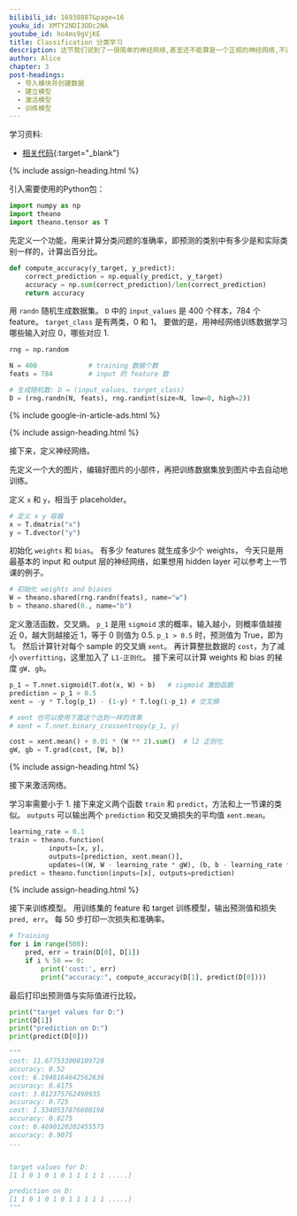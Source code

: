 ```yaml
---
bilibili_id: 16938887&page=16
youku_id: XMTY2NDI3ODc2NA
youtube_id: ho4ms9gVjKE
title: Classification 分类学习 
description: 这节我们说到了一很简单的神经网络,甚至还不能算是一个正规的神经网络,不过原理通了,大家就能应用自如啦.这个神经网络只有两层,一个输入,一个输出层,没有隐藏层,不过大家可以根据上次所讲的 Layer class 来自己做练习,加上隐藏层.
author: Alice
chapter: 3
post-headings:
  - 导入模块并创建数据
  - 建立模型
  - 激活模型
  - 训练模型
---
```



学习资料:
  * [相关代码](https://github.com/unitytutorial/tutorials/tree/master/theanoTUT/theano11_classification_nn){:target="_blank"}





{% include assign-heading.html %}

引入需要使用的Python包：

``` python
import numpy as np
import theano
import theano.tensor as T
```


先定义一个功能，用来计算分类问题的准确率，即预测的类别中有多少是和实际类别一样的，计算出百分比。

``` python
def compute_accuracy(y_target, y_predict):
    correct_prediction = np.equal(y_predict, y_target)
    accuracy = np.sum(correct_prediction)/len(correct_prediction)
    return accuracy
```

用 `randn` 随机生成数据集。
`D` 中的 `input_values` 是 400 个样本，784 个feature。
`target_class` 是有两类，0 和 1。
要做的是，用神经网络训练数据学习哪些输入对应 0，哪些对应 1. 

``` python
rng = np.random

N = 400             # training 数据个数
feats = 784         # input 的 feature 数

# 生成随机数: D = (input_values, target_class)
D = (rng.randn(N, feats), rng.randint(size=N, low=0, high=2))
```



{% include google-in-article-ads.html %}

{% include assign-heading.html %}

接下来，定义神经网络。

先定义一个大的图片，编辑好图片的小部件，再把训练数据集放到图片中去自动地训练。

定义 `x` 和 `y`，相当于 placeholder。

``` python
# 定义 x y 容器
x = T.dmatrix("x")
y = T.dvector("y")
```

初始化 `weights` 和 `bias`。
有多少 features 就生成多少个 weights，
今天只是用最基本的 input 和 output 层的神经网络，如果想用 hidden layer 可以参考上一节课的例子。

``` python
# 初始化 weights and biases
W = theano.shared(rng.randn(feats), name="w")
b = theano.shared(0., name="b")
```

定义激活函数，交叉熵。
`p_1` 是用 `sigmoid` 求的概率，输入越小，则概率值越接近 0，越大则越接近 1，等于 0 则值为 0.5.
`p_1 > 0.5` 时，预测值为 True，即为 1。
然后计算针对每个 sample 的交叉熵 `xent`。
再计算整批数据的 `cost`，为了减小 `overfitting`，这里加入了 `L1-正则化`。
接下来可以计算 weights 和 bias 的梯度 `gW, gb`。


``` python
p_1 = T.nnet.sigmoid(T.dot(x, W) + b)   # sigmoid 激励函数
prediction = p_1 > 0.5                  
xent = -y * T.log(p_1) - (1-y) * T.log(1-p_1) # 交叉熵

# xent 也可以使用下面这个达到一样的效果
# xent = T.nnet.binary_crossentropy(p_1, y) 

cost = xent.mean() + 0.01 * (W ** 2).sum()  # l2 正则化
gW, gb = T.grad(cost, [W, b])             
```



{% include assign-heading.html %}


接下来激活网络。

学习率需要小于 1.
接下来定义两个函数 `train` 和 `predict`，方法和上一节课的类似。
`outputs` 可以输出两个 `prediction` 和交叉熵损失的平均值 `xent.mean`。


``` python
learning_rate = 0.1
train = theano.function(
          inputs=[x, y],
          outputs=[prediction, xent.mean()],
          updates=((W, W - learning_rate * gW), (b, b - learning_rate * gb)))
predict = theano.function(inputs=[x], outputs=prediction)

```


{% include assign-heading.html %}

接下来训练模型。
用训练集的 feature 和 target 训练模型，输出预测值和损失 `pred, err`。
每 50 步打印一次损失和准确率。

``` python
# Training
for i in range(500):
    pred, err = train(D[0], D[1])
    if i % 50 == 0:
        print('cost:', err)
        print("accuracy:", compute_accuracy(D[1], predict(D[0])))
```

最后打印出预测值与实际值进行比较。

``` python
print("target values for D:")
print(D[1])
print("prediction on D:")
print(predict(D[0]))

"""
cost: 11.677533008109728
accuracy: 0.52
cost: 6.1946164642562636
accuracy: 0.6175
cost: 3.012375762498935
accuracy: 0.725
cost: 1.3340537876600198
accuracy: 0.8275
cost: 0.4690120202455575
accuracy: 0.9075
...


target values for D:
[1 1 0 1 0 1 0 1 1 1 1 1 .....]

prediction on D:
[1 1 0 1 0 1 0 1 1 1 1 1 .....]
"""
```

